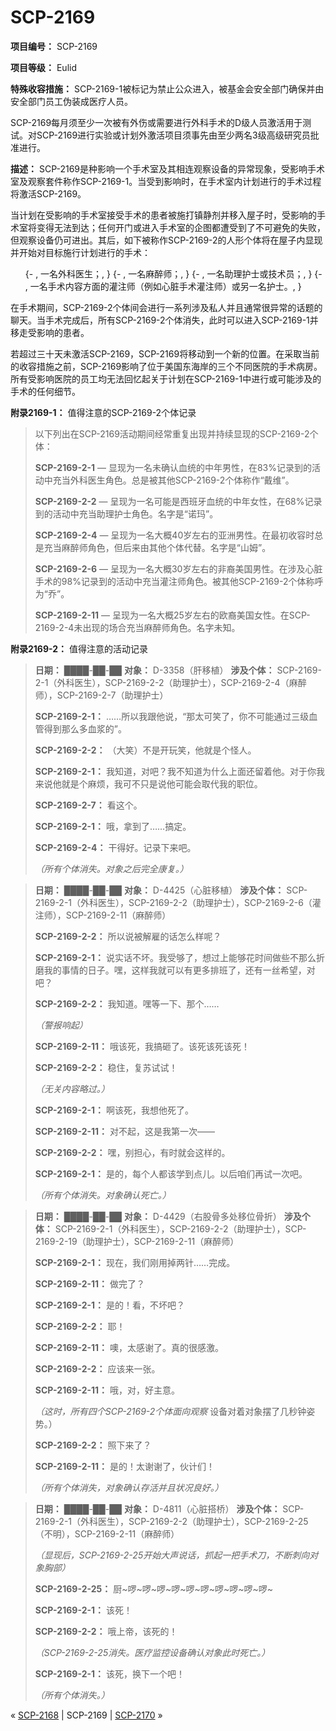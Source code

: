 # SCP-2169
                        


**项目编号：** SCP-2169

**项目等级：** Eulid

**特殊收容措施：** SCP-2169-1被标记为禁止公众进入，被基金会安全部门确保并由安全部门员工伪装成医疗人员。

SCP-2169每月须至少一次被有外伤或需要进行外科手术的D级人员激活用于测试。对SCP-2169进行实验或计划外激活项目须事先由至少两名3级高级研究员批准进行。

**描述：** SCP-2169是种影响一个手术室及其相连观察设备的异常现象，受影响手术室及观察套件称作SCP-2169-1。当受到影响时，在手术室内计划进行的手术过程将激活SCP-2169。

当计划在受影响的手术室接受手术的患者被施打镇静剂并移入屋子时，受影响的手术室将变得无法到达；任何开门或进入手术室的企图都遭受到了不可避免的失败，但观察设备仍可进出。其后，如下被称作SCP-2169-2的人形个体将在屋子内显现并开始对目标施行计划进行的手术：

<ol>{- , &#19968;&#21517;&#22806;&#31185;&#21307;&#29983;&#65307;, }
{- , &#19968;&#21517;&#40635;&#37257;&#24072;&#65307;, }
{- , &#19968;&#21517;&#21161;&#29702;&#25252;&#22763;&#25110;&#25216;&#26415;&#21592;&#65307;, }
{- , &#19968;&#21517;&#25163;&#26415;&#20869;&#23481;&#26041;&#38754;&#30340;&#28748;&#27880;&#24072;&#65288;&#20363;&#22914;&#24515;&#33039;&#25163;&#26415;&#28748;&#27880;&#24072;&#65289;&#25110;&#21478;&#19968;&#21517;&#25252;&#22763;&#12290;, }
</ol>
在手术期间，SCP-2169-2个体间会进行一系列涉及私人并且通常很异常的话题的聊天。当手术完成后，所有SCP-2169-2个体消失，此时可以进入SCP-2169-1并移走受影响的患者。

若超过三十天未激活SCP-2169，SCP-2169将移动到一个新的位置。在采取当前的收容措施之前，SCP-2169影响了位于美国东海岸的三个不同医院的手术病房。所有受影响医院的员工均无法回忆起关于计划在SCP-2169-1中进行或可能涉及的手术的任何细节。

**附录2169-1：** 值得注意的SCP-2169-2个体记录


> 以下列出在SCP-2169活动期间经常重复出现并持续显现的SCP-2169-2个体：
> 
> **SCP-2169-2-1**  — 显现为一名未确认血统的中年男性，在83%记录到的活动中充当外科医生角色。总是被其他SCP-2169-2个体称作“戴维”。
> 
> **SCP-2169-2-2**  — 呈现为一名可能是西班牙血统的中年女性，在68%记录到的活动中充当助理护士角色。名字是“诺玛”。
> 
> **SCP-2169-2-4**  — 呈现为一名大概40岁左右的亚洲男性。在最初收容时总是充当麻醉师角色，但后来由其他个体代替。名字是“山姆”。
> 
> **SCP-2169-2-6**  — 呈现为一名大概30岁左右的非裔美国男性。在涉及心脏手术的98%记录到的活动中充当灌注师角色。被其他SCP-2169-2个体称呼为“乔”。
> 
> **SCP-2169-2-11**  — 呈现为一名大概25岁左右的欧裔美国女性。在SCP-2169-2-4未出现的场合充当麻醉师角色。名字未知。
> 

**附录2169-2：** 值得注意的活动记录


> **日期：** ████-██-██
**对象：** D-3358（肝移植）
**涉及个体：** SCP-2169-2-1（外科医生），SCP-2169-2-2（助理护士），SCP-2169-2-4（麻醉师），SCP-2169-2-7（助理护士）
> 
> **SCP-2169-2-1：** ……所以我跟他说，“那太可笑了，你不可能通过三级血管得到那么多血浆的”。
> 
> **SCP-2169-2-2：** （大笑）不是开玩笑，他就是个怪人。
> 
> **SCP-2169-2-1：** 我知道，对吧？我不知道为什么上面还留着他。对于你我来说他就是个麻烦，我可不只是说他可能会取代我的职位。
> 
> **SCP-2169-2-7：** 看这个。
> 
> **SCP-2169-2-1：** 哦，拿到了……搞定。
> 
> **SCP-2169-2-4：** 干得好。记录下来吧。
> 
> *（所有个体消失。对象之后完全康复。）* 
> 


> **日期：** ████-██-██
**对象：** D-4425（心脏移植）
**涉及个体：** SCP-2169-2-1（外科医生），SCP-2169-2-2（助理护士），SCP-2169-2-6（灌注师），SCP-2169-2-11（麻醉师）
> 
> **SCP-2169-2-2：** 所以说被解雇的话怎么样呢？
> 
> **SCP-2169-2-1：** 说实话不坏。我受够了，想过上能够花时间做些不那么折磨我的事情的日子。嘿，这样我就可以有更多排班了，还有一丝希望，对吧？
> 
> **SCP-2169-2-2：** 我知道。嘿等一下、那个……
> 
> *（警报响起）* 
> 
> **SCP-2169-2-11：** 哦该死，我搞砸了。该死该死该死！
> 
> **SCP-2169-2-2：** 稳住，复苏试试！
> 
> *（无关内容略过。）* 
> 
> **SCP-2169-2-1：** 啊该死，我想他死了。
> 
> **SCP-2169-2-11：** 对不起，这是我第一次——
> 
> **SCP-2169-2-2：** 嘿，别担心，有时就会这样的。
> 
> **SCP-2169-2-1：** 是的，每个人都该学到点儿。以后咱们再试一次吧。
> 
> *（所有个体消失。对象确认死亡。）* 
> 


> **日期：** ████-██-██
**对象：** D-4429（右股骨多处移位骨折）
**涉及个体：** SCP-2169-2-1（外科医生），SCP-2169-2-2（助理护士），SCP-2169-2-19（助理护士），SCP-2169-2-11（麻醉师）
> 
> **SCP-2169-2-1：** 现在，我们刚用掉两针……完成。
> 
> **SCP-2169-2-11：** 做完了？
> 
> **SCP-2169-2-1：** 是的！看，不坏吧？
> 
> **SCP-2169-2-2：** 耶！
> 
> **SCP-2169-2-11：** 噢，太感谢了。真的很感激。
> 
> **SCP-2169-2-2：** 应该来一张。
> 
> **SCP-2169-2-11：** 哦，对，好主意。
> 
> *（这时，所有四个SCP-2169-2个体面向观察* 设备对着对象摆了几秒钟姿势。）
> 
> **SCP-2169-2-2：** 照下来了？
> 
> **SCP-2169-2-11：** 是的！太谢谢了，伙计们！
> 
> *（所有个体消失，对象确认存活并且状况良好。）* 
> 


> **日期：** ████-██-██
**对象：** D-4811（心脏搭桥）
**涉及个体：** SCP-2169-2-1（外科医生），SCP-2169-2-2（助理护士），SCP-2169-2-25（不明），SCP-2169-2-11（麻醉师）
> 
> *（显现后，SCP-2169-2-25开始大声说话，抓起一把手术刀，不断刺向对象胸部）* 
> 
> **SCP-2169-2-25：** 厨~啰~啰~啰~啰~啰~啰~啰~啰~啰~啰~
> 
> **SCP-2169-2-1：** 该死！
> 
> **SCP-2169-2-2：** 哦上帝，该死的！
> 
> *（SCP-2169-2-25消失。医疗监控设备确认对象此时死亡。）* 
> 
> **SCP-2169-2-1：** 该死，换下一个吧！
> 
> *（所有个体消失。）* 
> 



« <a shape='rect' class='newpage' href='/scp-2168'>SCP-2168</a> | SCP-2169 | [SCP-2170](/scp-2170) »





                    